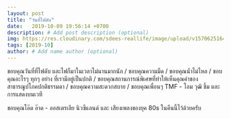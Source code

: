 ```yaml
---
layout: post
title: "วันที่ไฟดับ"
date:   2019-10-09 19:56:14 +0700
description: # Add post description (optional)
img: https://res.cloudinary.com/sdees-reallife/image/upload/v1570625164/line_1570619715800.jpg # Add image post (optional)
tags: [2019-10]
author: # Add name author (optional)
---
```

ขอบคุณวันที่ที่ไฟดับ และไฟก็มาในเวลาไม่นานมากนัก / ขอบคุณความมืด / ขอบคุณน้ำไม่ไหล / ขอบคุณอะไรๆ ทุกๆ อย่าง ที่เรามีอยู่เป็นปกติ / ขอบคุณสถานการณ์พิเศษที่ทำให้เห็นคุณค่าของสาธารณูปโภคปกติธรรมดา / ขอบคุณความสะดวกสบาย / ขอบคุณเพื่อนๆ TMF - โอม วุฒิ ชิ้ม และ การแสดงบนเวที

<i class="fa fa-child" style="color:plum"></i>

ขอบคุณโอ๊ด อ๊าด - ออสเตรเลีย นิวซีแลนด์ และ เสียงเพลงของยุค 80s ในคืนนี้ไว้ด้วยครับ
